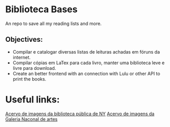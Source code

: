 # Biblioteca Bases

An repo to save all my reading lists and more. 

## Objectives:

- Compilar e catalogar diversas listas de leituras achadas em fóruns da internet.
- Compilar cópias em LaTex para cada livro, manter uma biblioteca leve e livre para download. 
- Create an better frontend with an connection with Lulu or other API to print the books. 

# Useful links:

[Acervo de imagens da biblioteca pública de NY](https://digitalcollections.nypl.org/)
[Acervo de imagens da Galeria Naconal de artes](https://www.nga.gov/collection-search-result.html?sortOrder=DEFAULT&artobj_downloadable=Image_download_available&pageNumber=1&lastFacet=artobj_downloadable)
